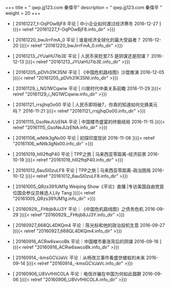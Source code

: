 +++
title = "  qwp.jjj123.com 秦偉平"
description = "  qwp.jjj123.com 秦偉平  "
weight = 20
+++



* [  20161227_f-OqPOwBjF8 平论 | 中小企业如何渡过经济寒冬 2016-12-27  ]({{< relref "20161227_f-OqPOwBjF8.info_dir" >}})


* [  20161220_bwJirrFmA_0 平论 | 谁是经济全球化的最大受益者？ 2016-12-20  ]({{< relref "20161220_bwJirrFmA_0.info_dir" >}})


* [  20161213_JYUaHU7ib3E 平论 | 人民币突贬至7.5 是阴谋还是阳谋？ 2016-12-13  ]({{< relref "20161213_JYUaHU7ib3E.info_dir" >}})


* [  20161205_pDVh31K3SNI 平论 | 《中国危机路线图》沙盘推演  2016-12-05  ]({{< relref "20161205_pDVh31K3SNI.info_dir" >}})


* [  20161129_i_NG1WCqwiw 平论 | 川普时代中美关系前瞻 2016-11-29  ]({{< relref "20161129_i_NG1WCqwiw.info_dir" >}})


* [  20161121_rrsjjhqOo00 平论 | 人民币即将破7，你真的知道如何兑换美元吗？ 2016-11-21  ]({{< relref "20161121_rrsjjhqOo00.info_dir" >}})


* [  20161115_GsoNeJUzENA 平论 | 中国楼市盛宴的终极结局  2016-11-15  ]({{< relref "20161115_GsoNeJUzENA.info_dir" >}})


* [  20161106_wNtIk3gNx00 平论 | 初探印度现状 2016-11-06  ]({{< relref "20161106_wNtIk3gNx00.info_dir" >}})


* [  20161019_hllI2ftqP40 平论 | TPP之旅 | 马来西亚零距离-经济前景 2016-10-19  ]({{< relref "20161019_hllI2ftqP40.info_dir" >}})


* [  20161012_6auSI0zuLF8 平论 | TPP之旅 | 马来西亚零距离-政治困局 2016-10-12  ]({{< relref "20161012_6auSI0zuLF8.info_dir" >}})


* [  20161005_QRzs391UM1g Weiping Show《平论》直播 |专访美国自由党首位国会参议员候选人Lily Tang  ]({{< relref "20161005_QRzs391UM1g.info_dir" >}})


* [  20160929__FHbjb8JJ3Y 平论｜《中国危机路线图》之债务危机 2016-09-29  ]({{< relref "20160929__FHbjb8JJ3Y.info_dir" >}})


* [  20160927_668QL4DKQm4 平论｜陈光标和他的政治投机生意 2016-09-27  ]({{< relref "20160927_668QL4DKQm4.info_dir" >}})


* [  20160916_ACRw6swcoBk 平论｜中国楼市暴涨背后的阴谋  2016-09-16  ]({{< relref "20160916_ACRw6swcoBk.info_dir" >}})


* [  20160914_-kmsGCVJaVc 平论｜从杨改兰事件看盛世蝼蚁的未来 2016-09-14  ]({{< relref "20160914_-kmsGCVJaVc.info_dir" >}})


* [  20160906_U8VvfHtCOLA 平论｜电信诈骗在中国为何如此猖獗 2016-09-06  ]({{< relref "20160906_U8VvfHtCOLA.info_dir" >}})

